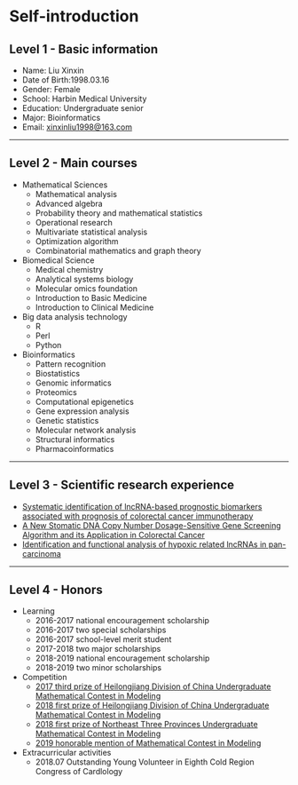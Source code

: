 # Self-introduction
##  Level 1 - Basic information
   -  Name: Liu Xinxin
   -  Date of Birth:1998.03.16
   -  Gender: Female
   -  School: Harbin Medical University
   -  Education: Undergraduate senior
   -  Major: Bioinformatics
   -  Email: xinxinliu1998@163.com                

---
## Level 2 - Main courses
   -  Mathematical Sciences
      -  Mathematical analysis
      -  Advanced algebra
      -  Probability theory and mathematical statistics
      -  Operational research
      -  Multivariate statistical analysis
      -  Optimization algorithm
      -  Combinatorial mathematics and graph theory
   -  Biomedical Science
      -  Medical chemistry
      -  Analytical systems biology
      -  Molecular omics foundation
      -  Introduction to Basic Medicine
      -  Introduction to Clinical Medicine
   -  Big data analysis technology
      -  R
      -  Perl
      -  Python
   -   Bioinformatics
       - Pattern recognition
       - Biostatistics
       - Genomic informatics
       - Proteomics
       - Computational epigenetics
       - Gene expression analysis
       - Genetic statistics
       - Molecular network analysis
       - Structural informatics
       - Pharmacoinformatics   
 
--- 
##  Level 3 - Scientific research experience
   - [Systematic identification of lncRNA-based prognostic biomarkers associated with prognosis of colorectal cancer immunotherapy](./sub1.md)
   - [A New Stomatic DNA Copy Number Dosage-Sensitive Gene Screening Algorithm and its Application in Colorectal Cancer](./sub2.md)
   - [Identification and functional analysis of hypoxic related lncRNAs in pan-carcinoma](./sub3.md)    

---
##  Level 4 - Honors
   -  Learning
      -  2016-2017 national encouragement scholarship
      -  2016-2017 two special scholarships
      -  2016-2017 school-level merit student
      -  2017-2018 two major scholarships
      -  2018-2019 national encouragement scholarship
      -  2018-2019 two minor scholarships
   -  Competition
      - [2017 third prize of Heilongjiang Division of China Undergraduate Mathematical Contest in Modeling](./2017_CUMCM_Entry.pdf)
      - [2018 first prize of Heilongjiang Division of China Undergraduate Mathematical Contest in Modeling](./2018_CUMCM_Entry.pdf)
      - [2018 first prize of Northeast Three Provinces Undergraduate Mathematical Contest in Modeling](./2018_NTPMCM_Entry.pdf)
      - [2019 honorable mention of Mathematical Contest in Modeling](./2019_MCM_Entry.pdf)
   -  Extracurricular activities
      - 2018.07 Outstanding Young Volunteer in Eighth Cold Region Congress of Cardlology
